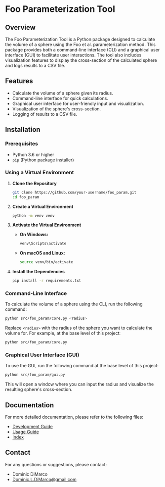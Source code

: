 # Foo Parameterization Tool

## Overview

The Foo Parameterization Tool is a Python package designed to calculate the volume of a sphere using the Foo et al. parameterization method. This package provides both a command-line interface (CLI) and a graphical user interface (GUI) to facilitate user interactions. The tool also includes visualization features to display the cross-section of the calculated sphere and logs results to a CSV file.

## Features

- Calculate the volume of a sphere given its radius.
- Command-line interface for quick calculations.
- Graphical user interface for user-friendly input and visualization.
- Visualization of the sphere's cross-section.
- Logging of results to a CSV file.

## Installation

### Prerequisites

- Python 3.6 or higher
- `pip` (Python package installer)

### Using a Virtual Environment

1. **Clone the Repository**

    ```sh
    git clone https://github.com/your-username/foo_param.git
    cd foo_param
    ```

2. **Create a Virtual Environment**

    ```sh
    python -m venv venv
    ```

3. **Activate the Virtual Environment**

    - **On Windows:**

        ```sh
        venv\Scripts\activate
        ```

    - **On macOS and Linux:**

        ```sh
        source venv/bin/activate
        ```

4. **Install the Dependencies**

    ```sh
    pip install -r requirements.txt
    ```

### Command-Line Interface

To calculate the volume of a sphere using the CLI, run the following command:

```sh
python src/foo_param/core.py <radius>
```

Replace `<radius>` with the radius of the sphere you want to calculate the volume for. For example, at the base level of this project:

```sh
python src/foo_param/core.py
```

### Graphical User Interface (GUI)

To use the GUI, run the following command at the base level of this project:

```sh
python src/foo_param/gui.py
```

This will open a window where you can input the radius and visualize the resulting sphere's cross-section.

## Documentation

For more detailed documentation, please refer to the following files:

- [Development Guide](docs/development.md)
- [Usage Guide](docs/usage.md)
- [Index](docs/index.md)


## Contact

For any questions or suggestions, please contact:
- Dominic DiMarco
- Dominic.L.DiMarco@gmail.com